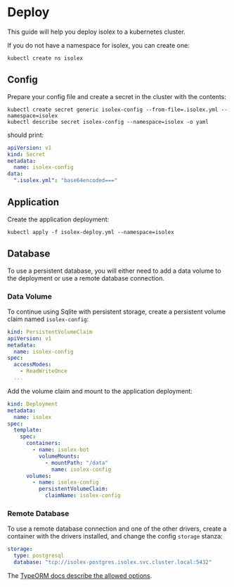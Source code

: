 # Deploy

This guide will help you deploy isolex to a kubernetes cluster.

If you do not have a namespace for isolex, you can create one:

```shell
kubectl create ns isolex
```

## Config

Prepare your config file and create a secret in the cluster with the contents:

```shell
kubectl create secret generic isolex-config --from-file=.isolex.yml --namespace=isolex
kubectl describe secret isolex-config --namespace=isolex -o yaml
```

should print:

```yaml
apiVersion: v1
kind: Secret
metadata:
  name: isolex-config
data:
  ".isolex.yml": "base64encoded==="
```

## Application

Create the application deployment:

```shell
kubectl apply -f isolex-deploy.yml --namespace=isolex
```

## Database

To use a persistent database, you will either need to add a data volume to the deployment or use a remote database
connection.

### Data Volume

To continue using Sqlite with persistent storage, create a persistent volume claim named `isolex-config`:

```yaml
kind: PersistentVolumeClaim
apiVersion: v1
metadata:
  name: isolex-config
spec:
  accessModes:
    - ReadWriteOnce
  ...
```

Add the volume claim and mount to the application deployment:

```yaml
kind: Deployment
metadata:
  name: isolex
spec:
  template:
    spec:
      containers:
        - name: isolex-bot
          volumeMounts:
            - mountPath: "/data"
              name: isolex-config
      volumes:
        - name: isolex-config
          persistentVolumeClaim:
            claimName: isolex-config
```

### Remote Database

To use a remote database connection and one of the other drivers, create a container with the drivers installed, and
change the config `storage` stanza:

```yaml
storage:
  type: postgresql
  database: "tcp://isolex-postgres.isolex.svc.cluster.local:5432"
```

The [TypeORM docs describe the allowed options](https://github.com/typeorm/typeorm/blob/master/docs/connection-options.md).
